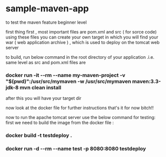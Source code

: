 # sample-maven-app
to test the maven feature beginner level


first thing first , most important files are pom.xml and src ( for sorce code) 
using these files you can create your own target in which you will find your 
war ( web application archive ) , which is used to deploy on the tomcat web server

to build, run below command in the root directory of your application .i.e. same level as src and pom.xml files are 

### docker run -it --rm --name my-maven-project -v "$(pwd)":/usr/src/mymaven -w /usr/src/mymaven maven:3.3-jdk-8 mvn clean install

after this you will have your target dir

now look at the docker file for further instructions 
that's it for now bitch!!

now to run the apache tomcat server use the below command for testing:
first we need to build the image from the docker file : 
### docker build -t testdeploy .

### docker run -d --rm --name test -p 8080:8080 testdeploy
